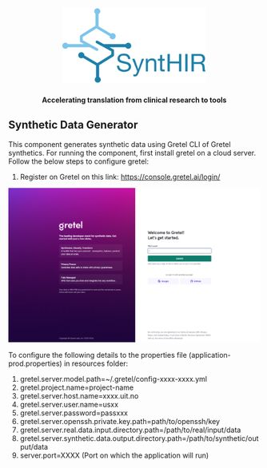 <h2 align="center">
  <img src="https://github.com/pavitra-singh/SyntHIR-SMART-app/blob/development/public/SyntHIR_logo.PNG" height="150px">
</h2>

<h4 align="center">
    Accelerating translation from clinical research to tools
</h4>

## Synthetic Data Generator

This component generates synthetic data using Gretel CLI of Gretel synthetics. For running the component, first install gretel on a cloud server. Follow the below steps to configure gretel:

1. Register on Gretel on this link: https://console.gretel.ai/login/

![](README_images/gretel_login.png "a title")

To configure the following details to the properties file (application-prod.properties) in resources folder:

1. gretel.server.model.path=~/.gretel/config-xxxx-xxxx.yml
2. gretel.project.name=project-name
3. gretel.server.host.name=xxxx.uit.no
4. gretel.server.user.name=usxx
5. gretel.server.password=passxxx
6. gretel.server.openssh.private.key.path=path/to/openssh/key
7. gretel.server.real.data.input.directory.path=/path/to/real/input/data
8. gretel.server.synthetic.data.output.directory.path=/path/to/synthetic/output/data
9. server.port=XXXX (Port on which the application will run)

